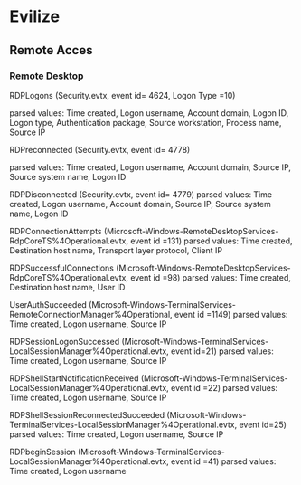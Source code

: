# Evilize
## Remote Acces
### Remote Desktop 
RDPLogons (Security.evtx, event id= 4624, Logon Type =10)

parsed values: Time created, Logon username, Account domain, Logon ID, Logon type, Authentication package, Source workstation, Process name, Source IP

RDPreconnected (Security.evtx, event id= 4778) 

parsed values: Time created, Logon username, Account domain, Source IP, Source system name, Logon ID

RDPDisconnected (Security.evtx, event id= 4779)
parsed values: Time created, Logon username, Account domain, Source IP, Source system name, Logon ID

RDPConnectionAttempts (Microsoft-Windows-RemoteDesktopServices-RdpCoreTS%4Operational.evtx, event id =131)
parsed values: Time created, Destination host name, Transport layer protocol, Client IP

RDPSuccessfulConnections (Microsoft-Windows-RemoteDesktopServices-RdpCoreTS%4Operational.evtx, event id =98)
parsed values: Time created, Destination host name, User ID

UserAuthSucceeded (Microsoft-Windows-TerminalServices-RemoteConnectionManager%4Operational, event id =1149)
parsed values: Time created, Logon username, Source IP

RDPSessionLogonSuccessed (Microsoft-Windows-TerminalServices-LocalSessionManager%4Operational.evtx, event id=21)
parsed values: Time created, Logon username, Source IP

RDPShellStartNotificationReceived (Microsoft-Windows-TerminalServices-LocalSessionManager%4Operational.evtx, event id =22)
parsed values: Time created, Logon username, Source IP

RDPShellSessionReconnectedSucceeded (Microsoft-Windows-TerminalServices-LocalSessionManager%4Operational.evtx, event id=25)
parsed values: Time created, Logon username, Source IP

RDPbeginSession (Microsoft-Windows-TerminalServices-LocalSessionManager%4Operational.evtx, event id =41)
parsed values: Time created, Logon username
